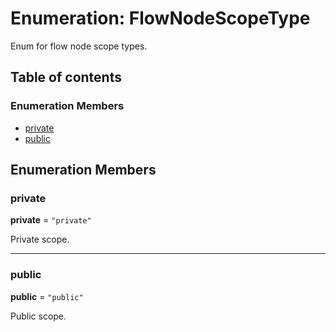 # Enumeration: FlowNodeScopeType

Enum for flow node scope types.

## Table of contents

### Enumeration Members

* [private](/auto-docs/fixed-layout-editor/enums/FlowNodeScopeType.md#private)
* [public](/auto-docs/fixed-layout-editor/enums/FlowNodeScopeType.md#public)

## Enumeration Members

### private

**private** = `"private"`

Private scope.

***

### public

**public** = `"public"`

Public scope.
